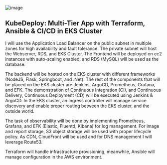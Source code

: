 ![image](https://github.com/user-attachments/assets/8b6053b6-75c0-4b96-87f8-3bf8668318bf)


## KubeDeploy: Multi-Tier App with Terraform, Ansible & CI/CD in EKS Cluster

I will use the Application Load Balancer on the public subnet in multiple zones for high availability and fault tolerance. The private subnet will host the Webserver, RDS, and EKS Cluster. The Frontend will be deployed on ec2  instances with auto-scaling enabled, and RDS (MySQL) will be used as the database.

The backend will be hosted on the EKS cluster with different frameworks (NodeJS, Flask, Springboot, and .Net). The rest of the components that will be placed on the EKS cluster are Jenkins, ArgoCD, Prometheus, Grafana, and EFK. The demonstration of Continuous Integration (CI), and Continuous Delivery, Continuous Deployment (CD) will be executed using Jenkins & ArgoCD. In the EKS cluster, an Ingress controller will manage service discovery and enable proper routing between the  EKS cluster, and the outside world.

The task of observability will be done by implementing Prometheus, Grafana, and EFK (Elastic, Fluentd, Kibana) for log management. For image and report storage, S3 object storage will be used with proper lifecycle policy. As CDN, CloudFront will be used and for DNS management I will leverage Route53.

Terraform will handle infrastructure provisioning, meanwhile, Ansible will manage configuration in the AWS environment.
